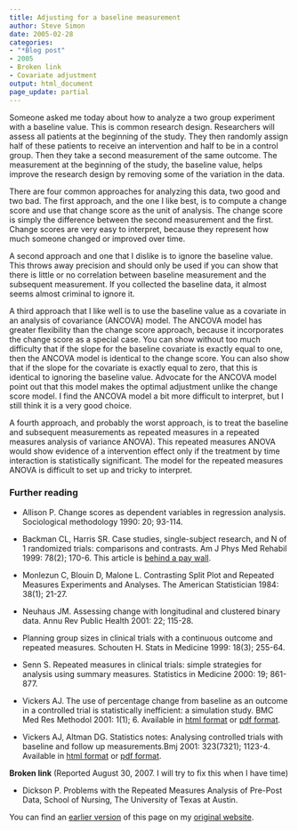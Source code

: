 ```yaml
---
title: Adjusting for a baseline measurement
author: Steve Simon
date: 2005-02-28
categories:
- "*Blog post"
- 2005
- Broken link
- Covariate adjustment
output: html_document
page_update: partial
---
```


Someone asked me today about how to analyze a two group experiment with a baseline value. This is common research design. Researchers will assess all patients at the beginning of the study. They then randomly assign half of these patients to receive an intervention and half to be in a control group. Then they take a second measurement of the same outcome. The measurement at the beginning of the study, the baseline value, helps improve the research design by removing some of the variation in the data.

There are four common approaches for analyzing this data, two good and two bad. The first approach, and the one I like best, is to compute a change score and use that change score as the unit of analysis. The change score is simply the difference between the second measurement and the first. Change scores are very easy to interpret, because they represent how much someone changed or improved over time.

A second approach and one that I dislike is to ignore the baseline value. This throws away precision and should only be used if you can show that there is little or no correlation between baseline measurement and the subsequent measurement. If you collected the baseline data, it almost seems almost criminal to ignore it.

A third approach that I like well is to use the baseline value as a covariate in an analysis of covariance (ANCOVA) model. The ANCOVA model has greater flexibility than the change score approach, because it incorporates the change score as a special case. You can show without too much difficulty that if the slope for the baseline covariate is exactly equal to one, then the ANCOVA model is identical to the change score. You can also show that if the slope for the covariate is exactly equal to zero, that this is identical to ignoring the baseline value. Advocate for the ANCOVA model point out that this model makes the optimal adjustment unlike the change score model. I find the ANCOVA model a bit more difficult to interpret, but I still think it is a very good choice.

A fourth approach, and probably the worst approach, is to treat the baseline and subsequent measurements as repeated measures in a repeated measures analysis of variance ANOVA). This repeated measures ANOVA would show evidence of a intervention effect only if the treatment by time interaction is statistically significant. The model for the repeated measures ANOVA is difficult to set up and tricky to interpret.

### Further reading

- Allison P. Change scores as dependent variables in regression analysis. Sociological methodology 1990: 20; 93-114.
    
- Backman CL, Harris SR. Case studies, single-subject research, and N of 1 randomized trials: comparisons and contrasts. Am J Phys Med Rehabil 1999: 78(2); 170-6. This article is [behind a pay wall][bac1].

[bac1]: https://journals.lww.com/ajpmr/Abstract/1999/03000/CASE_STUDIES,_SINGLE_SUBJECT_RESEARCH,_AND_N_OF_1.22.aspx

- Monlezun C, Blouin D, Malone L. Contrasting Split Plot and Repeated Measures Experiments and Analyses. The American Statistician 1984: 38(1); 21-27.

- Neuhaus JM. Assessing change with longitudinal and clustered binary data. Annu Rev Public Health 2001: 22; 115-28.

- Planning group sizes in clinical trials with a continuous outcome and repeated measures. Schouten H. Stats in Medicine 1999: 18(3); 255-64.

- Senn S. Repeated measures in clinical trials: simple strategies for analysis using summary measures. Statistics in Medicine 2000: 19; 861-877.

- Vickers AJ. The use of percentage change from baseline as an outcome in a    controlled trial is statistically inefficient: a simulation study. BMC Med Res Methodol 2001: 1(1); 6. Available in [html format][vic3] or [pdf format][vic4].

[vic3]: http://www.biomedcentral.com/1471-2288/1/6
[vic4]: http://www.biomedcentral.com/content/pdf/1471-2288-1-6.pdf

- Vickers AJ, Altman DG. Statistics notes: Analysing controlled trials with baseline and follow up measurements.Bmj 2001: 323(7321); 1123-4. Available in [html format][vic1] or [pdf format][vic2].

[vic1]: http://bmj.bmjjournals.com/cgi/content/full/323/7321/1123
[vic2]: http://bmj.bmjjournals.com/cgi/reprint/323/7321/1123.pdf

**Broken link** (Reported August 30, 2007. I will try to fix this when I
have time)

- Dickson P. Problems with the Repeated Measures Analysis of Pre-Post Data, School of Nursing, The University of Texas at Austin.

You can find an [earlier version][sim1] of this page on my [original website][sim2].

[sim1]: http://www.pmean.com/05/BaselineAdjustment.html
[sim2]: http://www.pmean.com/original_site.html
